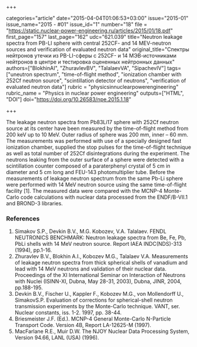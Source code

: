 +++

categories="article"
date="2015-04-04T01:06:53+03:00"
issue="2015-01"
issue_name="2015 - #01"
issue_id="1"
number="18"
file = "https://static.nuclear-power-engineering.ru/articles/2015/01/18.pdf"
first_page="157"
last_page="162"
udc="621.039"
title="Neutron leakage spectra from PB-LI sphere with central 252CF- and 14 MEV-neutron sources and verification of evaluated neutron data"
original_title="Спектры нейтронов утечки из PB-LI-сферы c 252CF- и 14 МЭВ-источниками нейтронов в центре и тестировка оцененных нейтронных данных"
authors=["BlokhinAI", "ZhuravlevBV", "TalalaevVA", "SipachevIV"]
tags=["uneutron spectrum", "time-of-flight method", "ionization chamber with 252Cf neutron source", "scintillation detector of neutrons", "verification of evaluated neutron data"]
rubric = "physicsinnuclearpowerengineering"
rubric_name = "Physics in nuclear power engineering"
outputs=["HTML", "DOI"]
doi="https://doi.org/10.26583/npe.2015.1.18"

+++

The leakage neutron spectra from Pb83Li17 sphere with 252Cf neutron source at its center have been measured by the time-of-flight method from 200 keV up to 10 MeV. Outer radius of sphere was 200 mm, inner – 60 mm. The measurements was performed with use of a specially designed fast ionization chamber, supplied the stop pulses for the time-of-flight technique as well as total number of 252Cf disintegrations during the experiment. The neutrons leaking from the outer surface of a sphere were detected with a scintillation counter composed of a paraterphenyl crystal of 5 cm in diameter and 5 cm long and FEU-143 photomultiplier tube. Before the measurements of leakage neutron spectrum from the same Pb-Li sphere were performed with 14 MeV neutron source using the same time-of-flight facility [1]. The measured data were compared with the MCNP-4 Monte-Carlo code calculations with nuclear data processed from the ENDF/B-VII.1 and BROND-3 libraries.

### References

1. Simakov S.P., Devkin B.V., M.G. Kobozev, V.A. Talalaev. FENDL NEUTRONICS BENCHMARK: Neutron leakage spectra from Be, Fe, Pb, PbLi shells with 14 MeV neutron source. Report IAEA INDC(NDS)-313 (1994), pp.1-16.
2. Zhuravlev B.V., Blokhin A.I., Kobozev M.G., Talalaev V.A. Measurements of leakage neutron spectra from thick spherical shells of vanadium and lead with 14 MeV neutrons and validation of their nuclear data. Proceedings of the XI International Seminar on Interaction of Neutrons with Nuclei (ISINN-XI, Dubna, May 28-31, 2003), Dubna, JINR, 2004, pp.188-195.
3. Devkin B.V., Fischer U., Kappler F., Kobozev M.G., von Mollendorff U., SimakovS.P. Evaluation of corrections for spherical-shell neutron transmission experiments by the Monte-Carlo technique. VANT, ser. Nuclear constants, iss. 1-2. 1997, pp. 38-44.
4. Briesmeister J.F. (Ed.). MCNP-4 General Monte-Carlo N-Particle Transport Code. Version 4B, Report LA-12625-M (1997).
5. MacFarlane R.E., Muir D.W. The NJOY Nuclear Data Processing System, Version 94.66, LANL (USA) (1996).